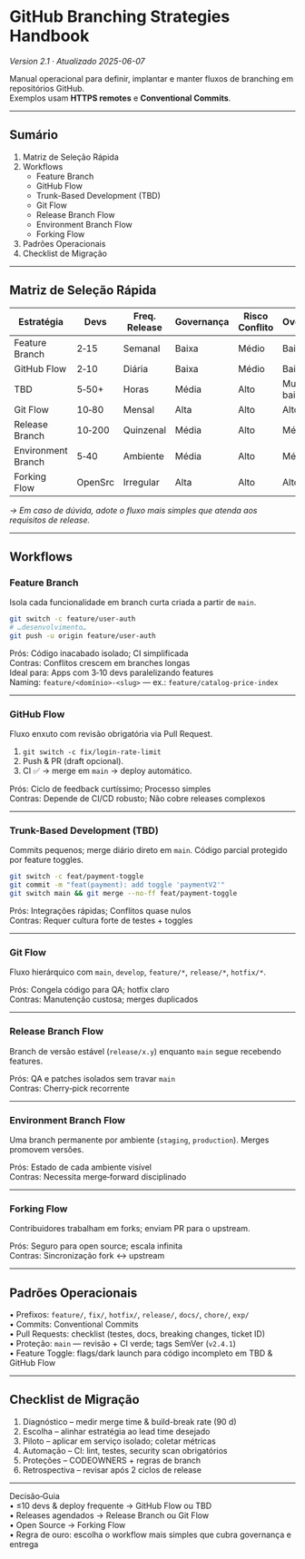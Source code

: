 # GitHub Branching Strategies Handbook  
*Version 2.1 · Atualizado 2025-06-07*

Manual operacional para definir, implantar e manter fluxos de branching em repositórios GitHub.  
Exemplos usam **HTTPS remotes** e **Conventional Commits**.

--------------------------------------------------------------------

## Sumário
1. Matriz de Seleção Rápida  
2. Workflows  
   - Feature Branch  
   - GitHub Flow  
   - Trunk-Based Development (TBD)  
   - Git Flow  
   - Release Branch Flow  
   - Environment Branch Flow  
   - Forking Flow  
3. Padrões Operacionais  
4. Checklist de Migração  

--------------------------------------------------------------------

## Matriz de Seleção Rápida

| Estratégia             | Devs     | Freq. Release | Governança | Risco Conflito | Overhead |
|------------------------|----------|---------------|------------|----------------|----------|
| Feature Branch         | 2‑15     | Semanal       | Baixa      | Médio          | Baixo    |
| GitHub Flow            | 2‑10     | Diária        | Baixa      | Médio          | Baixo    |
| TBD                    | 5‑50+    | Horas         | Média      | Alto           | Muito baixo |
| Git Flow               | 10‑80    | Mensal        | Alta       | Alto           | Alto     |
| Release Branch         | 10‑200   | Quinzenal     | Média      | Alto           | Médio    |
| Environment Branch     | 5‑40     | Ambiente      | Média      | Alto           | Médio    |
| Forking Flow           | OpenSrc  | Irregular     | Alta       | Alto           | Alto     |

*→ Em caso de dúvida, adote o fluxo mais simples que atenda aos requisitos de release.*

--------------------------------------------------------------------

## Workflows

### Feature Branch
Isola cada funcionalidade em branch curta criada a partir de `main`.

```bash
git switch -c feature/user-auth
# …desenvolvimento…
git push -u origin feature/user-auth
```

Prós: Código inacabado isolado; CI simplificada  
Contras: Conflitos crescem em branches longas  
Ideal para: Apps com 3‑10 devs paralelizando features  
Naming: `feature/<domínio>-<slug>` — ex.: `feature/catalog-price-index`

--------------------------------------------------------------------

### GitHub Flow
Fluxo enxuto com revisão obrigatória via Pull Request.

1. `git switch -c fix/login-rate-limit`  
2. Push & PR (draft opcional).  
3. CI ✅ → merge em `main` → deploy automático.

Prós: Ciclo de feedback curtíssimo; Processo simples  
Contras: Depende de CI/CD robusto; Não cobre releases complexos

--------------------------------------------------------------------

### Trunk-Based Development (TBD)
Commits pequenos; merge diário direto em `main`. Código parcial protegido por feature toggles.

```bash
git switch -c feat/payment-toggle
git commit -m "feat(payment): add toggle 'paymentV2'"
git switch main && git merge --no-ff feat/payment-toggle
```

Prós: Integrações rápidas; Conflitos quase nulos  
Contras: Requer cultura forte de testes + toggles

--------------------------------------------------------------------

### Git Flow
Fluxo hierárquico com `main`, `develop`, `feature/*`, `release/*`, `hotfix/*`.

Prós: Congela código para QA; hotfix claro  
Contras: Manutenção custosa; merges duplicados

--------------------------------------------------------------------

### Release Branch Flow
Branch de versão estável (`release/x.y`) enquanto `main` segue recebendo features.

Prós: QA e patches isolados sem travar `main`  
Contras: Cherry‑pick recorrente

--------------------------------------------------------------------

### Environment Branch Flow
Uma branch permanente por ambiente (`staging`, `production`). Merges promovem versões.

Prós: Estado de cada ambiente visível  
Contras: Necessita merge‑forward disciplinado

--------------------------------------------------------------------

### Forking Flow
Contribuidores trabalham em forks; enviam PR para o upstream.

Prós: Seguro para open source; escala infinita  
Contras: Sincronização fork ↔ upstream

--------------------------------------------------------------------

## Padrões Operacionais
• Prefixos: `feature/`, `fix/`, `hotfix/`, `release/`, `docs/`, `chore/`, `exp/`  
• Commits: Conventional Commits  
• Pull Requests: checklist (testes, docs, breaking changes, ticket ID)  
• Proteção: `main` — revisão + CI verde; tags SemVer (`v2.4.1`)  
• Feature Toggle: flags/dark launch para código incompleto em TBD & GitHub Flow  

--------------------------------------------------------------------

## Checklist de Migração
1. Diagnóstico – medir merge time & build-break rate (90 d)  
2. Escolha – alinhar estratégia ao lead time desejado  
3. Piloto – aplicar em serviço isolado; coletar métricas  
4. Automação – CI: lint, testes, security scan obrigatórios  
5. Proteções – CODEOWNERS + regras de branch  
6. Retrospectiva – revisar após 2 ciclos de release  

--------------------------------------------------------------------

Decisão‑Guia  
• ≤10 devs & deploy frequente → GitHub Flow ou TBD  
• Releases agendados → Release Branch ou Git Flow  
• Open Source → Forking Flow  
• Regra de ouro: escolha o workflow mais simples que cubra governança e entrega
